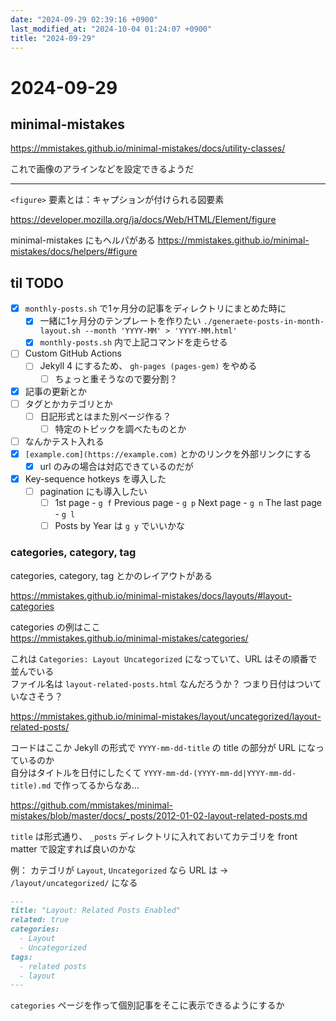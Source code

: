 ```yaml
---
date: "2024-09-29 02:39:16 +0900"
last_modified_at: "2024-10-04 01:24:07 +0900"
title: "2024-09-29"
---
```


# 2024-09-29
## minimal-mistakes

https://mmistakes.github.io/minimal-mistakes/docs/utility-classes/

これで画像のアラインなどを設定できるようだ

----

`<figure>` 要素とは：キャプションが付けられる図要素

https://developer.mozilla.org/ja/docs/Web/HTML/Element/figure

minimal-mistakes にもヘルパがある
https://mmistakes.github.io/minimal-mistakes/docs/helpers/#figure

## til TODO
- [x] `monthly-posts.sh` で1ヶ月分の記事をディレクトリにまとめた時に
  - [x] 一緒に1ヶ月分のテンプレートを作りたい `./generaete-posts-in-month-layout.sh --month 'YYYY-MM' > 'YYYY-MM.html'`
  - [x] `monthly-posts.sh` 内で上記コマンドを走らせる
- [ ] Custom GitHub Actions
  - [ ] Jekyll 4 にするため、 `gh-pages (pages-gem)` をやめる
    - [ ] ちょっと重そうなので要分割？
- [x] 記事の更新とか
- [ ] タグとかカテゴリとか
  - [ ] 日記形式とはまた別ページ作る？
    - [ ] 特定のトピックを調べたものとか
- [ ] なんかテスト入れる
- [x] `[example.com](https://example.com)` とかのリンクを外部リンクにする
  - [x] url のみの場合は対応できているのだが
- [x] Key-sequence hotkeys を導入した
  - [ ] pagination にも導入したい
    - [ ] 1st page - `g f` Previous page - `g p` Next page - `g n` The last page - `g l`
    - [ ] Posts by Year は `g y` でいいかな

### categories, category, tag
categories, category, tag とかのレイアウトがある

https://mmistakes.github.io/minimal-mistakes/docs/layouts/#layout-categories

categories の例はここ  
https://mmistakes.github.io/minimal-mistakes/categories/

これは `Categories: Layout Uncategorized` になっていて、URL はその順番で並んでいる  
ファイル名は `layout-related-posts.html` なんだろうか？ つまり日付はついていなさそう？  

https://mmistakes.github.io/minimal-mistakes/layout/uncategorized/layout-related-posts/

コードはここか Jekyll の形式で `YYYY-mm-dd-title` の title の部分が URL になっているのか  
自分はタイトルを日付にしたくて `YYYY-mm-dd-(YYYY-mm-dd|YYYY-mm-dd-title).md` で作ってるからなあ…  

https://github.com/mmistakes/minimal-mistakes/blob/master/docs/_posts/2012-01-02-layout-related-posts.md

`title` は形式通り、 `_posts` ディレクトリに入れておいてカテゴリを front matter で設定すれば良いのかな

例： カテゴリが `Layout`, `Uncategorized` なら URL は -> `/layout/uncategorized/` になる

```md
---
title: "Layout: Related Posts Enabled"
related: true
categories:
  - Layout
  - Uncategorized
tags:
  - related posts
  - layout
---
```

`categories` ページを作って個別記事をそこに表示できるようにするか  
